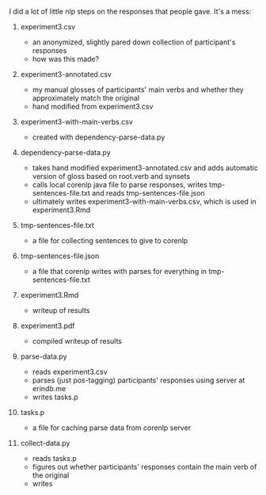 I did a lot of little nlp steps on the responses that people gave. It's a mess:

1. experiment3.csv
	- an anonymized, slightly pared down collection of participant's responses
	- how was this made?

2. experiment3-annotated.csv
	- my manual glosses of participants' main verbs and whether they approximately match the original
	- hand modified from experiment3.csv

3. experiment3-with-main-verbs.csv
	- created with dependency-parse-data.py

4. dependency-parse-data.py
	- takes hand modified experiment3-annotated.csv and adds automatic version of gloss based on root.verb and synsets
	- calls local corenlp java file to parse responses, writes tmp-sentences-file.txt and reads tmp-sentences-file.json
	- ultimately writes experiment3-with-main-verbs.csv, which is used in experiment3.Rmd

5. tmp-sentences-file.txt
	- a file for collecting sentences to give to corenlp

6. tmp-sentences-file.json
	- a file that corenlp writes with parses for everything in tmp-sentences-file.txt

7. experiment3.Rmd
	- writeup of results

8. experiment3.pdf
	- compiled writeup of results

9. parse-data.py
	- reads experiment3.csv
	- parses (just pos-tagging) participants' responses using server at erindb.me
	- writes tasks.p

9. tasks.p
	- a file for caching parse data from corenlp server

10. collect-data.py
	- reads tasks.p
	- figures out whether participants' responses contain the main verb of the original
	- writes 